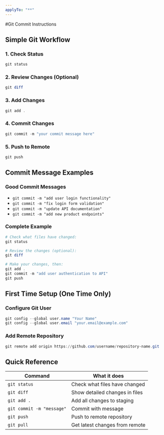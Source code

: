 ```yaml
---
applyTo: "**"
---
```


#Git Commit Instructions

## Simple Git Workflow

### 1. Check Status
```powershell
git status
```

### 2. Review Changes (Optional)
```powershell
git diff
```

### 3. Add Changes
```powershell
git add .
```

### 4. Commit Changes
```powershell
git commit -m "your commit message here"
```

### 5. Push to Remote
```powershell
git push
```

## Commit Message Examples

### Good Commit Messages
- `git commit -m "add user login functionality"`
- `git commit -m "fix login form validation"`
- `git commit -m "update API documentation"`
- `git commit -m "add new product endpoints"`

### Complete Example
```powershell
# Check what files have changed:
git status

# Review the changes (optional):
git diff

# Make your changes, then:
git add .
git commit -m "add user authentication to API"
git push
```

## First Time Setup (One Time Only)

### Configure Git User
```powershell
git config --global user.name "Your Name"
git config --global user.email "your.email@example.com"
```

### Add Remote Repository
```powershell
git remote add origin https://github.com/username/repository-name.git
```

## Quick Reference

| Command | What it does |
|---------|-------------|
| `git status` | Check what files have changed |
| `git diff` | Show detailed changes in files |
| `git add .` | Add all changes to staging |
| `git commit -m "message"` | Commit with message |
| `git push` | Push to remote repository |
| `git pull` | Get latest changes from remote |